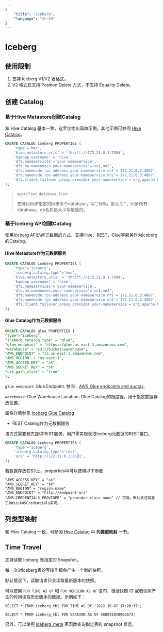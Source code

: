 ```yaml
---
{
    "title": "Iceberg",
    "language": "zh-CN"
}
---
```


<!-- 
Licensed to the Apache Software Foundation (ASF) under one
or more contributor license agreements.  See the NOTICE file
distributed with this work for additional information
regarding copyright ownership.  The ASF licenses this file
to you under the Apache License, Version 2.0 (the
"License"); you may not use this file except in compliance
with the License.  You may obtain a copy of the License at

  http://www.apache.org/licenses/LICENSE-2.0

Unless required by applicable law or agreed to in writing,
software distributed under the License is distributed on an
"AS IS" BASIS, WITHOUT WARRANTIES OR CONDITIONS OF ANY
KIND, either express or implied.  See the License for the
specific language governing permissions and limitations
under the License.
-->


# Iceberg

## 使用限制

1. 支持 Iceberg V1/V2 表格式。
2. V2 格式仅支持 Position Delete 方式，不支持 Equality Delete。

## 创建 Catalog

### 基于Hive Metastore创建Catalog

和 Hive Catalog 基本一致，这里仅给出简单示例。其他示例可参阅 [Hive Catalog](./hive.md)。

```sql
CREATE CATALOG iceberg PROPERTIES (
    'type'='hms',
    'hive.metastore.uris' = 'thrift://172.21.0.1:7004',
    'hadoop.username' = 'hive',
    'dfs.nameservices'='your-nameservice',
    'dfs.ha.namenodes.your-nameservice'='nn1,nn2',
    'dfs.namenode.rpc-address.your-nameservice.nn1'='172.21.0.2:4007',
    'dfs.namenode.rpc-address.your-nameservice.nn2'='172.21.0.3:4007',
    'dfs.client.failover.proxy.provider.your-nameservice'='org.apache.hadoop.hdfs.server.namenode.ha.ConfiguredFailoverProxyProvider'
);
```

> `specified_database_list`:
> 
> 支持只同步指定的同步多个database，以','分隔。默认为''，同步所有database。db名称是大小写敏感的。
> 

### 基于Iceberg API创建Catalog

<version since="dev">

使用Iceberg API访问元数据的方式，支持Hive、REST、Glue等服务作为Iceberg的Catalog。

</version>

#### Hive Metastore作为元数据服务

```sql
CREATE CATALOG iceberg PROPERTIES (
    'type'='iceberg',
    'iceberg.catalog.type'='hms',
    'hive.metastore.uris' = 'thrift://172.21.0.1:7004',
    'hadoop.username' = 'hive',
    'dfs.nameservices'='your-nameservice',
    'dfs.ha.namenodes.your-nameservice'='nn1,nn2',
    'dfs.namenode.rpc-address.your-nameservice.nn1'='172.21.0.2:4007',
    'dfs.namenode.rpc-address.your-nameservice.nn2'='172.21.0.3:4007',
    'dfs.client.failover.proxy.provider.your-nameservice'='org.apache.hadoop.hdfs.server.namenode.ha.ConfiguredFailoverProxyProvider'
);
```

#### Glue Catalog作为元数据服务

```sql
CREATE CATALOG glue PROPERTIES (
"type"="iceberg",
"iceberg.catalog.type" = "glue",
"glue.endpoint" = "https://glue.us-east-1.amazonaws.com",
"warehouse" = "s3://bucket/warehouse",
"AWS_ENDPOINT" = "s3.us-east-1.amazonaws.com",
"AWS_REGION" = "us-east-1",
"AWS_ACCESS_KEY" = "ak",
"AWS_SECRET_KEY" = "sk",
"use_path_style" = "true"
);
```

`glue.endpoint`: Glue Endpoint. 参阅：[AWS Glue endpoints and quotas](https://docs.aws.amazon.com/general/latest/gr/glue.html).

`warehouse`: Glue Warehouse Location. Glue Catalog的根路径，用于指定数据存放位置。

属性详情参见 [Iceberg Glue Catalog](https://iceberg.apache.org/docs/latest/aws/#glue-catalog)

- REST Catalog作为元数据服务

该方式需要预先提供REST服务，用户需实现获取Iceberg元数据的REST接口。

```sql
CREATE CATALOG iceberg PROPERTIES (
    'type'='iceberg',
    'iceberg.catalog.type'='rest',
    'uri' = 'http://172.21.0.1:8181',
);
```

若数据存放在S3上，properties中可以使用以下参数

```
"AWS_ACCESS_KEY" = "ak"
"AWS_SECRET_KEY" = "sk"
"AWS_REGION" = "region-name"
"AWS_ENDPOINT" = "http://endpoint-uri"
"AWS_CREDENTIALS_PROVIDER" = "provider-class-name" // 可选，默认凭证类基于BasicAWSCredentials实现。
```

## 列类型映射

和 Hive Catalog 一致，可参阅 [Hive Catalog](./hive.md) 中 **列类型映射** 一节。

## Time Travel

<version since="1.2.2">

支持读取 Iceberg 表指定的 Snapshot。

</version>

每一次对iceberg表的写操作都会产生一个新的快照。

默认情况下，读取请求只会读取最新版本的快照。

可以使用 `FOR TIME AS OF` 和 `FOR VERSION AS OF` 语句，根据快照 ID 或者快照产生的时间读取历史版本的数据。示例如下：

`SELECT * FROM iceberg_tbl FOR TIME AS OF "2022-10-07 17:20:37";`

`SELECT * FROM iceberg_tbl FOR VERSION AS OF 868895038966572;`

另外，可以使用 [iceberg_meta](../../sql-manual/sql-functions/table-functions/iceberg_meta.md) 表函数查询指定表的 snapshot 信息。
